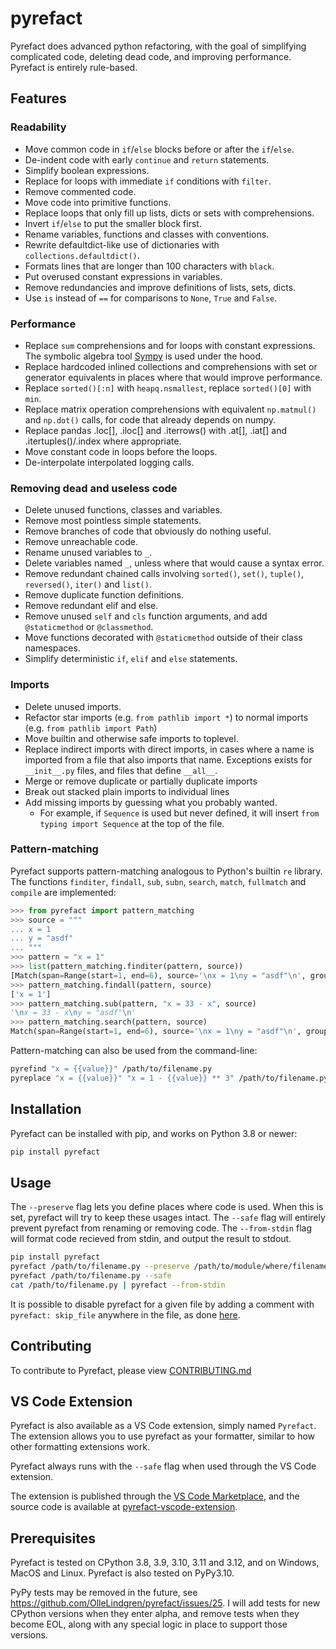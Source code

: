 # pyrefact

Pyrefact does advanced python refactoring, with the goal of simplifying complicated code, deleting dead code, and improving performance. Pyrefact is entirely rule-based.

## Features

### Readability

* Move common code in `if`/`else` blocks before or after the `if`/`else`.
* De-indent code with early `continue` and `return` statements.
* Simplify boolean expressions.
* Replace for loops with immediate `if` conditions with `filter`.
* Remove commented code.
* Move code into primitive functions.
* Replace loops that only fill up lists, dicts or sets with comprehensions.
* Invert `if`/`else` to put the smaller block first.
* Rename variables, functions and classes with conventions.
* Rewrite defaultdict-like use of dictionaries with `collections.defaultdict()`.
* Formats lines that are longer than 100 characters with `black`.
* Put overused constant expressions in variables.
* Remove redundancies and improve definitions of lists, sets, dicts.
* Use `is` instead of `==` for comparisons to `None`, `True` and `False`.

### Performance

* Replace `sum` comprehensions and for loops with constant expressions. The symbolic algebra tool [Sympy](https://github.com/sympy/sympy) is used under the hood.
* Replace hardcoded inlined collections and comprehensions with set or generator equivalents in places where that would improve performance.
* Replace `sorted()[:n]` with `heapq.nsmallest`, replace `sorted()[0]` with `min`.
* Replace matrix operation comprehensions with equivalent `np.matmul()` and `np.dot()` calls, for code that already depends on numpy.
* Replace pandas .loc[], .iloc[] and .iterrows() with .at[], .iat[] and .itertuples()/.index where appropriate.
* Move constant code in loops before the loops.
* De-interpolate interpolated logging calls.

### Removing dead and useless code

* Delete unused functions, classes and variables.
* Remove most pointless simple statements.
* Remove branches of code that obviously do nothing useful.
* Remove unreachable code.
* Rename unused variables to `_`.
* Delete variables named `_`, unless where that would cause a syntax error.
* Remove redundant chained calls involving `sorted()`, `set()`, `tuple()`, `reversed()`, `iter()` and `list()`.
* Remove duplicate function definitions.
* Remove redundant elif and else.
* Remove unused `self` and `cls` function arguments, and add `@staticmethod` or `@classmethod`.
* Move functions decorated with `@staticmethod` outside of their class namespaces.
* Simplify deterministic `if`, `elif` and `else` statements.

### Imports

* Delete unused imports.
* Refactor star imports (e.g. `from pathlib import *`) to normal imports (e.g. `from pathlib import Path`)
* Move builtin and otherwise safe imports to toplevel.
* Replace indirect imports with direct imports, in cases where a name is imported from a file that also imports that name. Exceptions exists for `__init__.py` files, and files that define `__all__`.
* Merge or remove duplicate or partially duplicate imports
* Break out stacked plain imports to individual lines
* Add missing imports by guessing what you probably wanted.
  * For example, if `Sequence` is used but never defined, it will insert `from typing import Sequence` at the top of the file.

### Pattern-matching

Pyrefact supports pattern-matching analogous to Python's builtin `re` library. The functions `finditer`, `findall`, `sub`, `subn`, `search`, `match`, `fullmatch` and `compile` are implemented:
```python
>>> from pyrefact import pattern_matching
>>> source = """
... x = 1
... y = "asdf"
... """
>>> pattern = "x = 1"
>>> list(pattern_matching.finditer(pattern, source))
[Match(span=Range(start=1, end=6), source='\nx = 1\ny = "asdf"\n', groups=(<ast.Assign object at 0x1015f38e0>,))]
>>> pattern_matching.findall(pattern, source)
['x = 1']
>>> pattern_matching.sub(pattern, "x = 33 - x", source)
'\nx = 33 - x\ny = "asdf"\n'
>>> pattern_matching.search(pattern, source)
Match(span=Range(start=1, end=6), source='\nx = 1\ny = "asdf"\n', groups=(<ast.Assign object at 0x103acaf20>,))
```

Pattern-matching can also be used from the command-line:
```bash
pyrefind "x = {{value}}" /path/to/filename.py
pyreplace "x = {{value}}" "x = 1 - {{value}} ** 3" /path/to/filename.py
```

## Installation

Pyrefact can be installed with pip, and works on Python 3.8 or newer:

```bash
pip install pyrefact
```

## Usage

The `--preserve` flag lets you define places where code is used. When this is set, pyrefact will try to keep these usages intact.
The `--safe` flag will entirely prevent pyrefact from renaming or removing code.
The `--from-stdin` flag will format code recieved from stdin, and output the result to stdout.

```bash
pip install pyrefact
pyrefact /path/to/filename.py --preserve /path/to/module/where/filename/is/used
pyrefact /path/to/filename.py --safe
cat /path/to/filename.py | pyrefact --from-stdin
```

It is possible to disable pyrefact for a given file by adding a comment with `pyrefact: skip_file` anywhere in the file, as done [here](tests/unit/test_trace_origin.py).

## Contributing

To contribute to Pyrefact, please view [CONTRIBUTING.md](/CONTRIBUTING.md)

## VS Code Extension

Pyrefact is also available as a VS Code extension, simply named `Pyrefact`. The extension allows you to use pyrefact as your formatter, similar to how other formatting extensions work. 

Pyrefact always runs with the `--safe` flag when used through the VS Code extension.

The extension is published through the [VS Code Marketplace](https://marketplace.visualstudio.com/items?itemName=olleln.pyrefact), and the source code is available at [pyrefact-vscode-extension](https://github.com/OlleLindgren/pyrefact-vscode-extension).

## Prerequisites

Pyrefact is tested on CPython 3.8, 3.9, 3.10, 3.11 and 3.12, and on Windows, MacOS and Linux. Pyrefact is also tested on PyPy3.10.

PyPy tests may be removed in the future, see https://github.com/OlleLindgren/pyrefact/issues/25. I will add tests for new CPython versions when they enter alpha, and remove tests when they become EOL, along with any special logic in place to support those versions.
